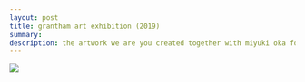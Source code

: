 ```yaml
---
layout: post
title: grantham art exhibition (2019)
summary:
description: the artwork we are you created together with miyuki oka for the grantham art prize in 2018 displayed at imperial college london
---
```


<img src="https://bsbiro.github.io/exh3.jpg">
